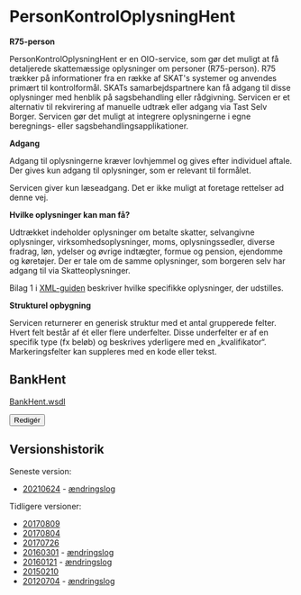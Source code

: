 # PersonKontrolOplysningHent

**R75-person**

PersonKontrolOplysningHent er en OIO-service, som gør det muligt at få detaljerede skattemæssige oplysninger om personer (R75-person). R75 trækker på informationer fra en række af SKAT's systemer og anvendes primært til kontrolformål. SKATs samarbejdspartnere kan få adgang til disse oplysninger med henblik på sagsbehandling eller rådgivning. Servicen er et alternativ til rekvirering af manuelle udtræk eller adgang via Tast Selv Borger. Servicen gør det muligt at integrere oplysningerne i egne beregnings- eller sagsbehandlingsapplikationer.

**Adgang**

Adgang til oplysningerne kræver lovhjemmel og gives efter individuel aftale. Der gives kun adgang til oplysninger, som er relevant til formålet.

Servicen giver kun læseadgang. Det er ikke muligt at foretage rettelser ad denne vej.


**Hvilke oplysninger kan man få?**

Udtrækket indeholder oplysninger om betalte skatter, selvangivne oplysninger, virksomhedsoplysninger, moms, oplysningssedler, diverse fradrag, løn, ydelser og øvrige indtægter, formue og pension, ejendomme og køretøjer. Der er tale om de samme oplysninger, som borgeren selv har adgang til via Skatteoplysninger.

Bilag 1 i [XML-guiden](https://www.demo.tastselv.skat.dk/R75xmlGuideWeb/R75xmlGuide) beskriver hvilke specifikke oplysninger, der udstilles.


**Strukturel opbygning**

Servicen returnerer en generisk struktur med et antal grupperede felter. Hvert felt består af ét eller flere underfelter. Disse underfelter er af en specifik type (fx beløb) og beskrives yderligere med en „kvalifikator“. Markeringsfelter kan suppleres med en kode eller tekst.



<h2 class="sectionedit7" id="bankhent">BankHent</h2>
<div class="level2">

<p>
<a href="https://eksternwiki.skat.dk/systems/SLSP/BankHent20161024/OIOXML/BankHent_20161024/BankHent.wsdl" class="interwiki iw_this" title="https://github.com/skat/eksternwiki/tree/main/systems/SLSP/BankHent20161024/OIOXML/BankHent_20161024/BankHent.wsdl">BankHent.wsdl</a>
</p>

</div>
<div class='secedit editbutton_section editbutton_7'><form class="button btn_secedit" method="post" action="/personkontroloplysninghent"><div class="no"><input type="hidden" name="do" value="edit" /><input type="hidden" name="rev" value="1730466562" /><input type="hidden" name="summary" value="[BankHent] " /><input type="hidden" name="target" value="section" /><input type="hidden" name="hid" value="bankhent" /><input type="hidden" name="codeblockOffset" value="0" /><input type="hidden" name="range" value="1940-2053" /><button type="submit" title="BankHent">Redigér</button></div></form></div>
<h2 class="sectionedit8" id="versionshistorik">Versionshistorik</h2>
<div class="level2">

<p>
Seneste version:<br/>

</p>
<ul>
<li class="level1"><div class="li"> <a href="https://github.com/skat/eksternwiki/tree/main/projects/R75-P/20210624/oioservice/" class="interwiki iw_this" title="https://github.com/skat/eksternwiki/tree/main/projects/R75-P/20210624/oioservice/">20210624</a> - <a href="https://github.com/skat/eksternwiki/tree/main/projects/R75-P/20210624/oioservice/documentation/changelog.txt" class="interwiki iw_this" title="https://github.com/skat/eksternwiki/tree/main/projects/R75-P/20210624/oioservice/documentation/changelog.txt">ændringslog</a></div>
</li>
</ul>

<p>
Tidligere versioner:<br/>

</p>
<ul>
<li class="level1"><div class="li"> <a href="https://github.com/skat/eksternwiki/tree/main/projects/R75-P/20170809/oioservice/" class="interwiki iw_this" title="https://github.com/skat/eksternwiki/tree/main/projects/R75-P/20170809/oioservice/">20170809</a></div>
</li>
<li class="level1"><div class="li"> <a href="https://github.com/skat/eksternwiki/tree/main/projects/R75-P/20170804/oioservice/" class="interwiki iw_this" title="https://github.com/skat/eksternwiki/tree/main/projects/R75-P/20170804/oioservice/">20170804</a></div>
</li>
<li class="level1"><div class="li"> <a href="https://github.com/skat/eksternwiki/tree/main/projects/R75-P/20170726/oioservice/" class="interwiki iw_this" title="https://github.com/skat/eksternwiki/tree/main/projects/R75-P/20170726/oioservice/">20170726</a></div>
</li>
<li class="level1"><div class="li"> <a href="https://github.com/skat/eksternwiki/tree/main/projects/R75-P/20160301/oioservice/" class="interwiki iw_this" title="https://github.com/skat/eksternwiki/tree/main/projects/R75-P/20160301/oioservice/">20160301</a> - <a href="https://github.com/skat/eksternwiki/tree/main/projects/R75-P/20160301/oioservice/documentation/changelog.txt" class="interwiki iw_this" title="https://github.com/skat/eksternwiki/tree/main/projects/R75-P/20160301/oioservice/documentation/changelog.txt">ændringslog</a></div>
</li>
<li class="level1"><div class="li"> <a href="https://github.com/skat/eksternwiki/tree/main/projects/R75-P/20160121/oioservice/" class="interwiki iw_this" title="https://github.com/skat/eksternwiki/tree/main/projects/R75-P/20160121/oioservice/">20160121</a> - <a href="https://github.com/skat/eksternwiki/tree/main/projects/R75-P/20160121/oioservice/documentation/changelog.txt" class="interwiki iw_this" title="https://github.com/skat/eksternwiki/tree/main/projects/R75-P/20160121/oioservice/documentation/changelog.txt">ændringslog</a></div>
</li>
<li class="level1"><div class="li"> <a href="https://github.com/skat/eksternwiki/tree/main/projects/R75-P/20150210/oioservice/" class="interwiki iw_this" title="https://github.com/skat/eksternwiki/tree/main/projects/R75-P/20150210/oioservice/">20150210</a></div>
</li>
<li class="level1"><div class="li"> <a href="https://github.com/skat/eksternwiki/tree/main/projects/R75-P/20120704/oioservice/" class="interwiki iw_this" title="https://github.com/skat/eksternwiki/tree/main/projects/R75-P/20120704/oioservice/">20120704</a> - <a href="https://github.com/skat/eksternwiki/tree/main/projects/R75-P/20120704/oioservice/documentation/changelog.txt" class="interwiki iw_this" title="https://github.com/skat/eksternwiki/tree/main/projects/R75-P/20120704/oioservice/documentation/changelog.txt">ændringslog</a></div>
</li>
</ul>

</div>
